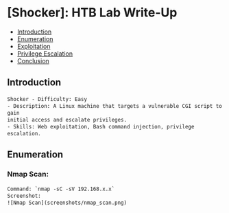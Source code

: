 # [Shocker]: HTB Lab Write-Up
- [Introduction](#introduction)
- [Enumeration](#enumeration)
- [Exploitation](#exploitation)
- [Privilege Escalation](#privilege-escalation)
- [Conclusion](#conclusion)

## Introduction
    Shocker - Difficulty: Easy
    - Description: A Linux machine that targets a vulnerable CGI script to gain
    initial access and escalate privileges.
    - Skills: Web exploitation, Bash command injection, privilege escalation.

## Enumeration
### Nmap Scan:
    Command: `nmap -sC -sV 192.168.x.x`  
    Screenshot:  
    ![Nmap Scan](screenshots/nmap_scan.png)





